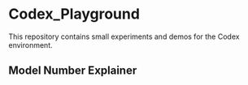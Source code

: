 # Codex_Playground

This repository contains small experiments and demos for the Codex environment.

## Model Number Explainer

